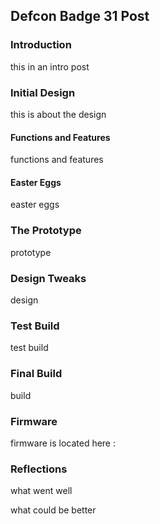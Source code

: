 ## Defcon Badge 31 Post

### Introduction
this in an intro post

### Initial Design
this is about the design

#### Functions and Features
functions and features

#### Easter Eggs
easter eggs

### The Prototype
prototype

### Design Tweaks
design

### Test Build
test build

### Final Build
build

### Firmware
firmware is located here :

### Reflections

what went well 

what could be better